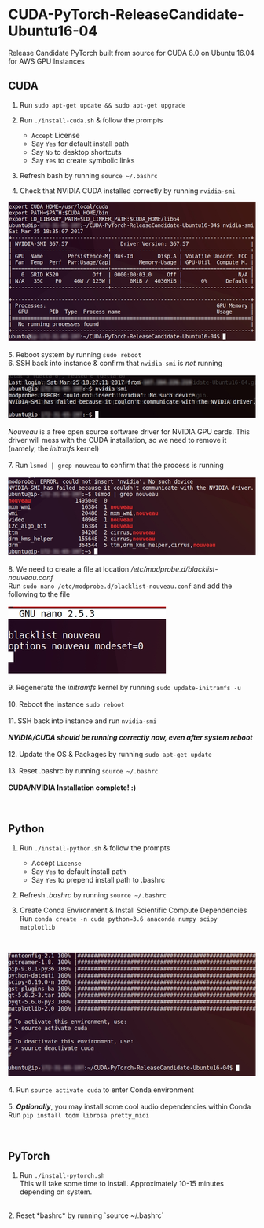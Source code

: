 # CUDA-PyTorch-ReleaseCandidate-Ubuntu16-04
Release Candidate PyTorch built from source for CUDA 8.0 on Ubuntu 16.04 for AWS GPU Instances  

## CUDA  

1. Run `sudo apt-get update && sudo apt-get upgrade`
2. Run `./install-cuda.sh` & follow the prompts
    * `Accept` License  
    * Say `Yes` for default install path  
    * Say `No` to desktop shortcuts  
    * Say `Yes` to create symbolic links  

3. Refresh bash by running `source ~/.bashrc`  
4. Check that NVIDIA CUDA installed correctly by running `nvidia-smi`  

![](images/git-cuda-nvidiasmi-blur.jpg?raw=true)  
<br>
5. Reboot system by running `sudo reboot`  
6. SSH back into instance & confirm that `nvidia-smi` is *not* running  
<br>
![](images/git-cuda-nvidiasmi--notworking-blur.jpg?raw=true)
<br>
<br>
*Nouveau* is a free open source software driver for NVIDIA GPU cards. This driver will mess with the CUDA installation, so we need to remove it (namely, the *initrmfs* kernel)
<br>
<br>
7. Run `lsmod | grep nouveau` to confirm that the process is running
<br>
<br>
![](images/git-lsmod-grep.jpg?raw=true)
<br>
<br>
8. We need to create a file at location */etc/modprobe.d/blacklist-nouveau.conf*  
Run `sudo nano /etc/modprobe.d/blacklist-nouveau.conf` and add the following to the file  
<br>
![](images/nano-blacklist-nouveau.jpg?raw=true)  
<br>
9. Regenerate the *initramfs* kernel by running `sudo update-initramfs -u`  
<br>
10. Reboot the instance `sudo reboot`  
<br>
11. SSH back into instance and run `nvidia-smi`  
<br>
***NVIDIA/CUDA should be running correctly now, even after system reboot***    
<br>
12. Update the OS & Packages by running `sudo apt-get update`  
<br>
13. Reset .bashrc by running `source ~/.bashrc`  
<br>
**CUDA/NVIDIA Installation complete! :)**  
<br>
<br>



## Python

1. Run `./install-python.sh` & follow the prompts  
    * Accept `License`  
    * Say `Yes` to default install path  
    * Say `Yes` to prepend install path to .bashrc  

2. Refresh *.bashrc* by running `source ~/.bashrc`  

3. Create Conda Environment & Install Scientific Compute Dependencies  
Run `conda create -n cuda python=3.6 anaconda numpy scipy matplotlib`  
<br>  

![](images/git-conda-create.jpg?raw=true)  
<br>
4. Run `source activate cuda` to enter Conda environment  
<br>
5. ***Optionally***, you may install some cool audio dependencies within Conda  
Run `pip install tqdm librosa pretty_midi`  
<br>
<br>
## PyTorch

1. Run `./install-pytorch.sh`  
   This will take some time to install. Approximately 10-15 minutes depending on system.    
<br>
2. Reset *bashrc* by running `source ~/.bashrc`  
<br>


